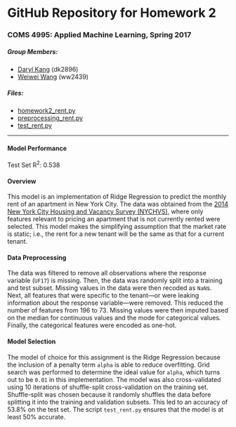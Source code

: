 # GitHub Repository for Homework 2

### COMS 4995: Applied Machine Learning, Spring 2017



##### Group Members:

- [Daryl Kang](https://github.com/darylkang) (dk2896)
- [Weiwei Wang](https://github.com/WeiweiVivianWang) (ww2439)

##### Files:

- [homework2_rent.py](./homework2_rent.py)
- [preprocessing_rent.py](./preprocessing_rent.py)
- [test_rent.py](./test_rent.py)

*****

#### Model Performance

Test Set R<sup>2</sup>: 0.538


#### Overview

This model is an implementation of Ridge Regression to predict the monthly rent of an apartment in New York City. The data was obtained from the <a href="https://www.census.gov/housing/nychvs/data/2014/nychvs14.html">2014 New York City Housing and Vacancy Survey (NYCHVS)</a>, where only features relevant to pricing an apartment that is not currently rented were selected. This model makes the simplifying assumption that the market rate is static; i.e., the rent for a new tenant will be the same as that for a current tenant.

#### Data Preprocessing

The data was filtered to remove all observations where the response variable (`UF17`) is missing. Then, the data was randomly split into a training and test subset. Missing values in the data were then recoded as `NaN`s. Next, all features that were specific to the tenant—or were leaking information about the response variable—were removed. This reduced the number of features from 196 to 73. Missing values were then imputed based on the median for continuous values and the mode for categorical values. Finally, the categorical features were encoded as one-hot.

#### Model Selection

The model of choice for this assignment is the Ridge Regression because the inclusion of a penalty term `alpha` is able to reduce overfitting. Grid search was performed to determine the ideal value for `alpha`, which turns out to be `0.01` in this implementation. The model was also cross-validated using 10 iterations of shuffle-split cross-validation on the training set. Shuffle-split was chosen because it randomly shuffles the data before splitting it into the training and validation subsets. This led to an accuracy of 53.8% on the test set. The script `test_rent.py` ensures that the model is at least 50% accurate.
